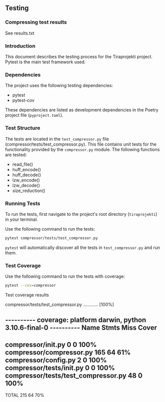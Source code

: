 ## Testing

### Compressing test results

See results.txt

### Introduction
This document describes the testing process for the Tiraprojekti project. Pytest is the main test framework used.

### Dependencies
The project uses the following testing dependencies:

- pytest
- pytest-cov

These dependencies are listed as development dependencies in the Poetry project file (`pyproject.toml`).

### Test Structure
The tests are located in the `test_compressor.py` file (compressor/tests/test_compressor.py). This file contains unit tests for the functionality provided by the `compressor.py` module. The following functions are tested:

- read_file()
- huff_encode()
- huff_decode()
- lzw_encode()
- lzw_decode()
- size_reduction()

### Running Tests
To run the tests, first navigate to the project's root directory (`tiraprojekti`) in your terminal. 

Use the following command to run the tests:

```bash
pytest compressor/tests/test_compressor.py
```

`pytest` will automatically discover all the tests in `test_compressor.py` and run them.

### Test Coverage

Use the following command to run the tests with coverage:

```bash
pytest --cov=compressor
```

Test coverage results

compressor/tests/test_compressor.py ............                                                                                                                                                                            [100%]

---------- coverage: platform darwin, python 3.10.6-final-0 ----------
Name                                  Stmts   Miss  Cover
---------------------------------------------------------
compressor/__init__.py                    0      0   100%
compressor/compressor.py                165     64    61%
compressor/config.py                      2      0   100%
compressor/tests/__init__.py              0      0   100%
compressor/tests/test_compressor.py      48      0   100%
---------------------------------------------------------
TOTAL                                   215     64    70%
